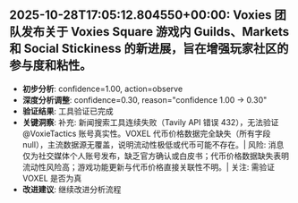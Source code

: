 
## 2025-10-28T17:05:12.804550+00:00: Voxies 团队发布关于 Voxies Square 游戏内 Guilds、Markets 和 Social Stickiness 的新进展，旨在增强玩家社区的参与度和粘性。
- **初步分析**: confidence=1.00, action=observe
- **深度分析调整**: confidence=0.30, reason="confidence 1.00 → 0.30"
- **验证结果**: 工具验证已完成
- **关键洞察**: 补充: 新闻搜索工具连续失败（Tavily API 错误 432），无法验证 @VoxieTactics 账号真实性。VOXEL 代币价格数据完全缺失（所有字段 null），主流数据源无覆盖，说明流动性极低或代币可能不存在。| 风险: 消息仅为社交媒体个人账号发布，缺乏官方确认或白皮书；代币价格数据缺失表明流动性风险高；游戏功能更新与代币价格直接关联性不明。| 关注: 需验证 VOXEL 是否为真
- **改进建议**: 继续改进分析流程

